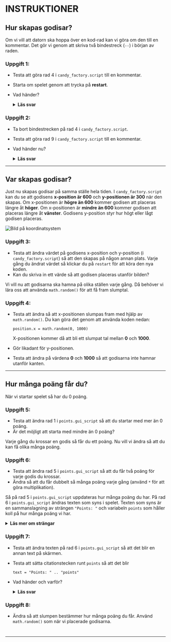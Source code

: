 <!-- markdownlint-disable MD033 - this disables varnings in visual studio code -->

# INSTRUKTIONER

## Hur skapas godisar?

Om vi vill att datorn ska hoppa över en kod-rad kan vi göra om den till en kommentar. Det gör vi genom att skriva två bindestreck (`--`) i början av raden.

### Uppgift 1:

* Testa att göra rad 4 i `candy_factory.script` till en kommentar.
* Starta om spelet genom att trycka på **restart**.
* Vad händer?

    <details>
    <summary>
    <b>Läs svar</b>
    </summary>

    > Varje gång spelet startas så kommer koden inuti `init` att köras en gång.
    > 
    > Om vi kommenterar bort `create_candy()` så kommer den första godisen aldrig att skapas när spelet startar.
    </details>

### Uppgift 2:

* Ta bort bindestrecken på rad 4 i `candy_factory.script`.
* Testa att göra rad 9 i `candy_factory.script` till en kommentar.
* Vad händer nu?

    <details>
    <summary>
    <b>Läs svar</b>
    </summary>

    > Varje gång en godis krossas så kommer en ny att skapas.
    > 
    > Om vi kommenterar bort `create_candy()` så kommer det aldrig att skapas någon ny godis efter att vi krossat den första.
    </details>

------------------------------------------------------------

## Var skapas godisar?

Just nu skapas godisar på samma ställe hela tiden. I `candy_factory.script` kan du se att godisens **x-position är 600** och **y-positionen är 300** när den skapas. Om x-positionen är **högre än 600** kommer godisen att placeras längre åt **höger**. Om x-positionen är **mindre än 600** kommer godisen att placeras längre åt **vänster**. Godisens y-position styr hur högt eller lågt godisen placeras.

![Bild på koordinatsystem](https://i.gyazo.com/0688fba747933d69b66205e460a4f1e5.png "Koordinatsystem")

### Uppgift 3:

* Testa att ändra värdet på godisens x-position och y-position (i `candy_factory.script`) så att den skapas på någon annan plats. Varje gång du ändrat värdet så klickar du på `restart` för att köra den nya koden.
* Kan du skriva in ett värde så att godisen placeras utanför bilden?

Vi vill nu att godisarna ska hamna på olika ställen varje gång. Då behöver vi lära oss att använda `math.random()` för att få fram slumptal.

### Uppgift 4:

* Testa att ändra så att x-positionen slumpas fram med hjälp av `math.random()`. Du kan göra det genom att använda koden nedan:

  ```
  position.x = math.random(0, 1000)
  ```

  X-positionen kommer då att bli ett slumpat tal mellan **0** och **1000**.
* Gör likadant för y-positionen.
* Testa att ändra på värdena **0** och **1000** så att godisarna inte hamnar utanför kanten.

------------------------------------------------------------

## Hur många poäng får du?

När vi startar spelet så har du 0 poäng.

### Uppgift 5:

* Testa att ändra rad 1 i `points.gui_script` så att du startar med mer än 0 poäng.
* Är det möjligt att starta med mindre än 0 poäng?

Varje gång du krossar en godis så får du ett poäng. Nu vill vi ändra så att du kan få olika många poäng.

### Uppgift 6:

* Testa att ändra rad 5 i `points.gui_script` så att du får två poäng för varje godis du krossar.
* Ändra så att du får dubbelt så många poäng varje gång (använd `*` för att göra multiplikation).

Så på rad 5 i `points.gui_script` uppdateras hur många poäng du har. På rad 6 i `points.gui_script` ändras texten som syns i spelet. Texten som syns är en sammanslagning av strängen `"Points: "` och variabeln `points` som håller koll på hur många poäng vi har.

<details>
<summary>
<b>Läs mer om strängar</b>
</summary>

> För datorn är det skillnad på texter och tal. Som vi sett är det inget konstigt när vi ska använda tal utan det går bra att skriva exempelvis 
> ```
> x = 5
> y = 3958
> ```
> Texter är lite speciella. För att datorn ska veta var som är texter måste vi använda citationstecken ("") runt texten, exempelvis 
> ```
> text = "Hej på dig"
> namn = "Nicolina"
> ```
> I programmering brukar texter kallas för **strängar**.<br><br>
> Om vi vill lägga ihop två strängar så använder vi två punkter (..). Exempelvis
> ```
> text = "My name is " .. "Jeff"
> ```
> Då lägger datorn ihop strängarna så att de blir en sträng. Två punkter kan vi också använda för att lägga ihop en sträng och en siffra.
</details>

### Uppgift 7:

* Testa att ändra texten på rad 6 i `points.gui_script` så att det blir en annan text på skärmen.
* Testa att sätta citationstecken runt `points` så att det blir
  ```
  text = "Points: " .. "points"
  ```
* Vad händer och varför?

    <details>
    <summary>
    <b>Läs svar</b>
    </summary>

    > Om vi använder koden
    > ```
    > text = "Points: " .. "points"
    > ```
    > så kommer datorn lägga ihop de två texterna och visa dem på skärmen.
    > 
    > Om vi istället använder koden
    > ```
    > text = "Points: " .. points
    > ```
    > så kommer datorn lägga ihop texten `"Points: "` med hur många poäng du har och visa det på skärmen. Om vi använder citationstecken så är det en text och annars är det en variabel.
    </details>

### Uppgift 8:

* Ändra så att slumpen bestämmer hur många poäng du får. Använd `math.random()` som när vi placerade godisarna.  
#  

------------------------------------------------------------  
